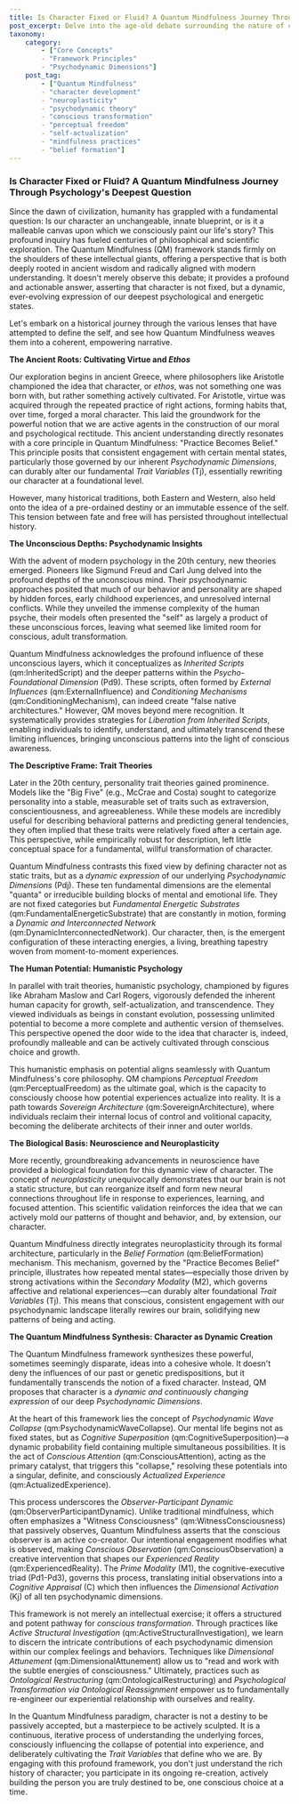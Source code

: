 ```yaml
---
title: Is Character Fixed or Fluid? A Quantum Mindfulness Journey Through Psychology's Deepest Question
post_excerpt: Delve into the age-old debate surrounding the nature of character – is it an immutable blueprint or a dynamic canvas? This article explores how the Quantum Mindfulness framework synthesizes centuries of psychological thought, from ancient virtue ethics to modern neuroscience, to offer a revolutionary perspective. Discover how conscious engagement with your inner psychodynamic landscape empowers you to actively shape your character and experienced reality.
taxonomy:
    category:
        - ["Core Concepts"
        - "Framework Principles"
        - "Psychodynamic Dimensions"]
    post_tag:
        - ["Quantum Mindfulness"
        - "character development"
        - "neuroplasticity"
        - "psychodynamic theory"
        - "conscious transformation"
        - "perceptual freedom"
        - "self-actualization"
        - "mindfulness practices"
        - "belief formation"]
---
```

### Is Character Fixed or Fluid? A Quantum Mindfulness Journey Through Psychology's Deepest Question

Since the dawn of civilization, humanity has grappled with a fundamental question: Is our character an unchangeable, innate blueprint, or is it a malleable canvas upon which we consciously paint our life's story? This profound inquiry has fueled centuries of philosophical and scientific exploration. The Quantum Mindfulness (QM) framework stands firmly on the shoulders of these intellectual giants, offering a perspective that is both deeply rooted in ancient wisdom and radically aligned with modern understanding. It doesn't merely observe this debate; it provides a profound and actionable answer, asserting that character is not fixed, but a dynamic, ever-evolving expression of our deepest psychological and energetic states.

Let's embark on a historical journey through the various lenses that have attempted to define the self, and see how Quantum Mindfulness weaves them into a coherent, empowering narrative.

**The Ancient Roots: Cultivating Virtue and *Ethos***

Our exploration begins in ancient Greece, where philosophers like Aristotle championed the idea that character, or *ethos*, was not something one was born with, but rather something actively cultivated. For Aristotle, virtue was acquired through the repeated practice of right actions, forming habits that, over time, forged a moral character. This laid the groundwork for the powerful notion that we are active agents in the construction of our moral and psychological rectitude. This ancient understanding directly resonates with a core principle in Quantum Mindfulness: "Practice Becomes Belief." This principle posits that consistent engagement with certain mental states, particularly those governed by our inherent *Psychodynamic Dimensions*, can durably alter our fundamental *Trait Variables* (Tj), essentially rewriting our character at a foundational level.

However, many historical traditions, both Eastern and Western, also held onto the idea of a pre-ordained destiny or an immutable essence of the self. This tension between fate and free will has persisted throughout intellectual history.

**The Unconscious Depths: Psychodynamic Insights**

With the advent of modern psychology in the 20th century, new theories emerged. Pioneers like Sigmund Freud and Carl Jung delved into the profound depths of the unconscious mind. Their psychodynamic approaches posited that much of our behavior and personality are shaped by hidden forces, early childhood experiences, and unresolved internal conflicts. While they unveiled the immense complexity of the human psyche, their models often presented the "self" as largely a product of these unconscious forces, leaving what seemed like limited room for conscious, adult transformation.

Quantum Mindfulness acknowledges the profound influence of these unconscious layers, which it conceptualizes as *Inherited Scripts* (qm:InheritedScript) and the deeper patterns within the *Psycho-Foundational Dimension* (Pd9). These scripts, often formed by *External Influences* (qm:ExternalInfluence) and *Conditioning Mechanisms* (qm:ConditioningMechanism), can indeed create "false native architectures." However, QM moves beyond mere recognition. It systematically provides strategies for *Liberation from Inherited Scripts*, enabling individuals to identify, understand, and ultimately transcend these limiting influences, bringing unconscious patterns into the light of conscious awareness.

**The Descriptive Frame: Trait Theories**

Later in the 20th century, personality trait theories gained prominence. Models like the "Big Five" (e.g., McCrae and Costa) sought to categorize personality into a stable, measurable set of traits such as extraversion, conscientiousness, and agreeableness. While these models are incredibly useful for describing behavioral patterns and predicting general tendencies, they often implied that these traits were relatively fixed after a certain age. This perspective, while empirically robust for description, left little conceptual space for a fundamental, willful transformation of character.

Quantum Mindfulness contrasts this fixed view by defining character not as static traits, but as a *dynamic expression* of our underlying *Psychodynamic Dimensions* (Pdj). These ten fundamental dimensions are the elemental "quanta" or irreducible building blocks of mental and emotional life. They are not fixed categories but *Fundamental Energetic Substrates* (qm:FundamentalEnergeticSubstrate) that are constantly in motion, forming a *Dynamic and Interconnected Network* (qm:DynamicInterconnectedNetwork). Our character, then, is the emergent configuration of these interacting energies, a living, breathing tapestry woven from moment-to-moment experiences.

**The Human Potential: Humanistic Psychology**

In parallel with trait theories, humanistic psychology, championed by figures like Abraham Maslow and Carl Rogers, vigorously defended the inherent human capacity for growth, self-actualization, and transcendence. They viewed individuals as beings in constant evolution, possessing unlimited potential to become a more complete and authentic version of themselves. This perspective opened the door wide to the idea that character is, indeed, profoundly malleable and can be actively cultivated through conscious choice and growth.

This humanistic emphasis on potential aligns seamlessly with Quantum Mindfulness's core philosophy. QM champions *Perceptual Freedom* (qm:PerceptualFreedom) as the ultimate goal, which is the capacity to consciously choose how potential experiences actualize into reality. It is a path towards *Sovereign Architecture* (qm:SovereignArchitecture), where individuals reclaim their internal locus of control and volitional capacity, becoming the deliberate architects of their inner and outer worlds.

**The Biological Basis: Neuroscience and Neuroplasticity**

More recently, groundbreaking advancements in neuroscience have provided a biological foundation for this dynamic view of character. The concept of *neuroplasticity* unequivocally demonstrates that our brain is not a static structure, but can reorganize itself and form new neural connections throughout life in response to experiences, learning, and focused attention. This scientific validation reinforces the idea that we can actively mold our patterns of thought and behavior, and, by extension, our character.

Quantum Mindfulness directly integrates neuroplasticity through its formal architecture, particularly in the *Belief Formation* (qm:BeliefFormation) mechanism. This mechanism, governed by the "Practice Becomes Belief" principle, illustrates how repeated mental states—especially those driven by strong activations within the *Secondary Modality* (M2), which governs affective and relational experiences—can durably alter foundational *Trait Variables* (Tj). This means that conscious, consistent engagement with our psychodynamic landscape literally rewires our brain, solidifying new patterns of being and acting.

**The Quantum Mindfulness Synthesis: Character as Dynamic Creation**

The Quantum Mindfulness framework synthesizes these powerful, sometimes seemingly disparate, ideas into a cohesive whole. It doesn't deny the influences of our past or genetic predispositions, but it fundamentally transcends the notion of a fixed character. Instead, QM proposes that character is a *dynamic and continuously changing expression* of our deep *Psychodynamic Dimensions*.

At the heart of this framework lies the concept of *Psychodynamic Wave Collapse* (qm:PsychodynamicWaveCollapse). Our mental life begins not as fixed states, but as *Cognitive Superposition* (qm:CognitiveSuperposition)—a dynamic probability field containing multiple simultaneous possibilities. It is the act of *Conscious Attention* (qm:ConsciousAttention), acting as the primary catalyst, that triggers this "collapse," resolving these potentials into a singular, definite, and consciously *Actualized Experience* (qm:ActualizedExperience).

This process underscores the *Observer-Participant Dynamic* (qm:ObserverParticipantDynamic). Unlike traditional mindfulness, which often emphasizes a "Witness Consciousness" (qm:WitnessConsciousness) that passively observes, Quantum Mindfulness asserts that the conscious observer is an active co-creator. Our intentional engagement modifies what is observed, making *Conscious Observation* (qm:ConsciousObservation) a creative intervention that shapes our *Experienced Reality* (qm:ExperiencedReality). The *Prime Modality* (M1), the cognitive-executive triad (Pd1-Pd3), governs this process, translating initial observations into a *Cognitive Appraisal* (C) which then influences the *Dimensional Activation* (Kj) of all ten psychodynamic dimensions.

This framework is not merely an intellectual exercise; it offers a structured and potent pathway for *conscious transformation*. Through practices like *Active Structural Investigation* (qm:ActiveStructuralInvestigation), we learn to discern the intricate contributions of each psychodynamic dimension within our complex feelings and behaviors. Techniques like *Dimensional Attunement* (qm:DimensionalAttunement) allow us to "read and work with the subtle energies of consciousness." Ultimately, practices such as *Ontological Restructuring* (qm:OntologicalRestructuring) and *Psychological Transformation via Ontological Reassignment* empower us to fundamentally re-engineer our experiential relationship with ourselves and reality.

In the Quantum Mindfulness paradigm, character is not a destiny to be passively accepted, but a masterpiece to be actively sculpted. It is a continuous, iterative process of understanding the underlying forces, consciously influencing the collapse of potential into experience, and deliberately cultivating the *Trait Variables* that define who we are. By engaging with this profound framework, you don't just understand the rich history of character; you participate in its ongoing re-creation, actively building the person you are truly destined to be, one conscious choice at a time.